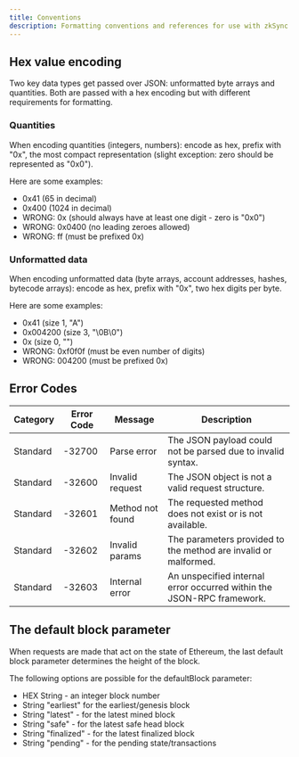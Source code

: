 ```yaml
---
title: Conventions
description: Formatting conventions and references for use with zkSync Era API docs.
---
```


## Hex value encoding

Two key data types get passed over JSON: unformatted byte arrays and quantities.
Both are passed with a hex encoding but with different requirements for formatting.

### Quantities

When encoding quantities (integers, numbers): encode as hex, prefix with "0x",
the most compact representation (slight exception: zero should be represented as "0x0").

Here are some examples:

- 0x41 (65 in decimal)
- 0x400 (1024 in decimal)
- WRONG: 0x (should always have at least one digit - zero is "0x0")
- WRONG: 0x0400 (no leading zeroes allowed)
- WRONG: ff (must be prefixed 0x)

### Unformatted data
When encoding unformatted data (byte arrays, account addresses, hashes, bytecode arrays):
encode as hex, prefix with "0x", two hex digits per byte.

Here are some examples:

- 0x41 (size 1, "A")
- 0x004200 (size 3, "\0B\0")
- 0x (size 0, "")
- WRONG: 0xf0f0f (must be even number of digits)
- WRONG: 004200 (must be prefixed 0x)

## Error Codes

| **Category** | **Error Code** | **Message**        | **Description**                                           |
|--------------|----------------|--------------------|-----------------------------------------------------------|
| Standard     | -32700         | Parse error        | The JSON payload could not be parsed due to invalid syntax. |
| Standard     | -32600         | Invalid request    | The JSON object is not a valid request structure.          |
| Standard     | -32601         | Method not found   | The requested method does not exist or is not available.   |
| Standard     | -32602         | Invalid params     | The parameters provided to the method are invalid or malformed. |
| Standard     | -32603         | Internal error     | An unspecified internal error occurred within the JSON-RPC framework. |

## The default block parameter

When requests are made that act on the state of Ethereum, the last default block parameter determines the height of the block.

The following options are possible for the defaultBlock parameter:

- HEX String - an integer block number
- String "earliest" for the earliest/genesis block
- String "latest" - for the latest mined block
- String "safe" - for the latest safe head block
- String "finalized" - for the latest finalized block
- String "pending" - for the pending state/transactions
